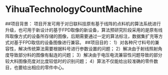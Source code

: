 # YihuaTechnologyCountMachine
##项目背景：
项目开发可用于对日联科技原有基于线阵的点料机的算法系统进行升级，也可用于新设计的基于FPD取像的新设备，算法预研究阶段采用的是原有线阵取像方式的设备所存储的图像，后期需要通过一定的算法标注，数据集扩充等方式对基于FPD取信的设备图像进行兼容。
##项目目的：
1）对各种尺寸料号的兼容性，解决传统算法需要根据料号进行参数设置的问题；
2）解决由于射线照射角度导致部分料的图像有黏连的问题；
3）解决由于电压电流兼容性问题导致的部分较大料图像亮度对比度较低时的识别问题；
4）算法不仅能给出较准确的零件数目，也要给出相应的零件中心。
